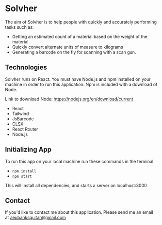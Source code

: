 # Solvher

The aim of Solvher is to help people with quickly and accurately performing tasks such as:

- Getting an estimated count of a material based on the weight of the material
- Quickly convert alternate units of measure to kilograms
- Generating a barcode on the fly for scanning with a scan gun.

## Technologies

Solvher runs on React. You must have Node.js and npm installed on your machine in order to run this application. Npm is included with a download of Node.

Link to download Node:
https://nodejs.org/en/download/current

- React
- Tailwind
- JsBarcode
- CLSX
- React Router
- Node.js

## Initializing App

To run this app on your local machine run these commands in the terminal.

- `npm install`
- `npm start`

This will install all dependencies, and starts a server on localhost:3000

## Contact

If you'd like to contact me about this application. Please send me an email at aeubanksguitar@gmail.com

